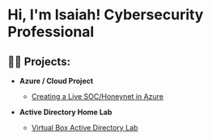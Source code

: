 <h1>Hi, I'm Isaiah! 
Cybersecurity Professional</h1>

<h2>👨‍💻 Projects:</h2>

- <b>Azure / Cloud Project </b>
  - [Creating a Live SOC/Honeynet in Azure](https://github.com/isaiahbrady/Cloud-SOC)
 
- <b>Active Directory Home Lab</b>
  - [Virtual Box Active Directory Lab](https://github.com/isaiahbrady/Active-Directory-Lab)
